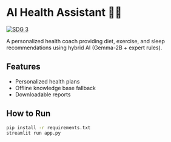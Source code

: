 # AI Health Assistant 🤖🍏

[![SDG 3](https://img.shields.io/badge/SDG-3_Good_Health-green)](https://sdgs.un.org/goals/goal3)

A personalized health coach providing diet, exercise, and sleep recommendations using hybrid AI (Gemma-2B + expert rules).

## Features
- Personalized health plans
- Offline knowledge base fallback
- Downloadable reports

## How to Run
```bash
pip install -r requirements.txt
streamlit run app.py



